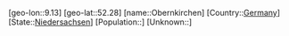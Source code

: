 ﻿---
location: [52.28,9.13]
type: City
tags:
- geo/City


SpocWebEntityId: 33041
isDeleted: false
confidential: public

---
[geo-lon::9.13]
[geo-lat::52.28]
[name::Obernkirchen]
[Country::[Germany](geo/Continent/Europe/Germany.md)]
[State::[Niedersachsen](geo/Continent/Europe/Germany/Niedersachsen.md)]
[Population::]
[Unknown::]

